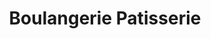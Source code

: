 ---
title: "Boulangerie Patisserie"
url: /chateauponsac/boulangerie-patisserie/
shop: boulangerie
---